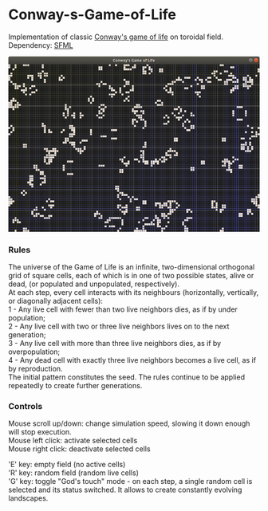 # Conway-s-Game-of-Life

Implementation of classic [Conway's game of life](https://en.wikipedia.org/wiki/Conway%27s_Game_of_Life) on toroidal field.  
Dependency: [SFML](https://github.com/SFML/SFML)

<img src="screen.png">

### Rules
The universe of the Game of Life is an infinite, two-dimensional orthogonal grid of square cells, each of which is in one of two possible states, alive or dead, (or populated and unpopulated, respectively).  
At each step, every cell interacts with its neighbours (horizontally, vertically, or diagonally adjacent cells):  
1 - Any live cell with fewer than two live neighbors dies, as if by under population;  
2 - Any live cell with two or three live neighbors lives on to the next generation;  
3 - Any live cell with more than three live neighbors dies, as if by overpopulation;  
4 - Any dead cell with exactly three live neighbors becomes a live cell, as if by reproduction.  
The initial pattern constitutes the seed. The rules continue to be applied repeatedly to create further generations. 

### Controls

Mouse scroll up/down: change simulation speed, slowing it down enough will stop execution.  
Mouse left click: activate selected cells  
Mouse right click: deactivate selected cells  

'E' key: empty field (no active cells)  
'R' key: random field (random live cells)  
'G' key: toggle "God's touch" mode - on each step, a single random cell is selected and its status switched. It allows to create constantly evolving landscapes.
